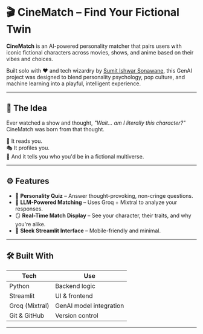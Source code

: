 # 🎬 CineMatch – Find Your Fictional Twin

**CineMatch** is an AI-powered personality matcher that pairs users with iconic fictional characters across movies, shows, and anime based on their vibes and choices.

Built solo with ❤️ and tech wizardry by [Sumit Ishwar Sonawane](https://github.com/Sumitsonawane30), this GenAI project was designed to blend personality psychology, pop culture, and machine learning into a playful, intelligent experience.

---

## 🧠 The Idea

Ever watched a show and thought, *"Wait... am I literally this character?"*  
CineMatch was born from that thought.

🔮 It reads you.  
🎭 It profiles you.  
🍿 And it tells you who you'd be in a fictional multiverse.

---

## ⚙️ Features

- 🧩 **Personality Quiz** – Answer thought-provoking, non-cringe questions.
- 🤖 **LLM-Powered Matching** – Uses Groq + Mixtral to analyze your responses.
- 🪞 **Real-Time Match Display** – See your character, their traits, and why you're alike.
- 📱 **Sleek Streamlit Interface** – Mobile-friendly and minimal.

---

## 🛠️ Built With

| Tech         | Use                        |
|--------------|----------------------------|
| Python       | Backend logic              |
| Streamlit    | UI & frontend              |
| Groq (Mixtral)| GenAI model integration   |
| Git & GitHub | Version control            |

---


